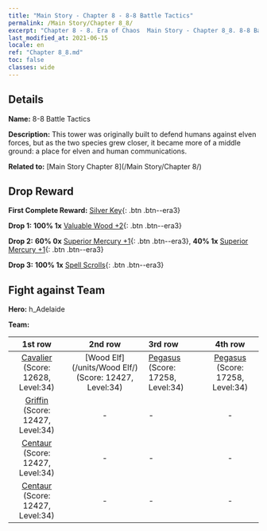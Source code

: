 ```yaml
---
title: "Main Story - Chapter 8 - 8-8 Battle Tactics"
permalink: /Main Story/Chapter 8_8/
excerpt: "Chapter 8 - 8. Era of Chaos  Main Story - Chapter 8_8. 8-8 Battle Tactics"
last_modified_at: 2021-06-15
locale: en
ref: "Chapter 8_8.md"
toc: false
classes: wide
---
```


## Details

 **Name:** 8-8 Battle Tactics

 **Description:** This tower was originally built to defend humans against elven forces, but as the two species grew closer, it became more of a middle ground: a place for elven and human communications.

 **Related to:** [Main Story Chapter 8](/Main Story/Chapter 8/)

## Drop Reward

 **First Complete Reward:** [Silver Key](/Items/con_693/){: .btn .btn--era3}

 **Drop 1:** **100% 1x** [Valuable Wood +2](/Items/mat_27/){: .btn .btn--era3}

 **Drop 2:** **60% 0x** [Superior Mercury +1](/Items/mat_21/){: .btn .btn--era3}, **40% 1x** [Superior Mercury +1](/Items/mat_21/){: .btn .btn--era3}

 **Drop 3:** **100% 1x** [Spell Scrolls](/Items/con_694/){: .btn .btn--era3}


## Fight against Team
 **Hero:** h_Adelaide

 **Team:**


  | 1st row | 2nd row | 3rd row | 4th row |
  |:----:|:----:|:----|:----:|
  | [Cavalier](/units/Cavalier/) (Score: 12628, Level:34)  | [Wood Elf](/units/Wood Elf/) (Score: 12427, Level:34)  | [Pegasus](/units/Pegasus/) (Score: 17258, Level:34)  | [Pegasus](/units/Pegasus/) (Score: 17258, Level:34)  |
  | [Griffin](/units/Griffin/) (Score: 12427, Level:34)  | - | - | - |
  | [Centaur](/units/Centaur/) (Score: 12427, Level:34)  | - | - | - |
  | [Centaur](/units/Centaur/) (Score: 12427, Level:34)  | - | - | - |


